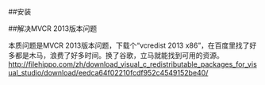 
##安装

##解决MVCR 2013版本问题

本质问题是MVCR 2013版本问题，下载个“vcredist 2013 x86”，在百度里找了好多都是木马，浪费了好多时间。换了谷歌，立马就能找到可用的资源。
http://filehippo.com/zh/download_visual_c_redistributable_packages_for_visual_studio/download/eedca64f02210fcdf952c4549152be40/

